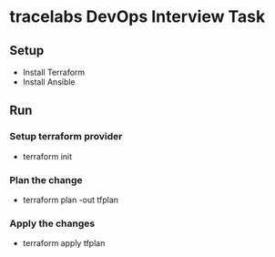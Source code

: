 # tracelabs DevOps Interview Task

## Setup
- Install Terraform
- Install Ansible

## Run

### Setup terraform provider
- terraform init

### Plan the change
- terraform plan -out tfplan

### Apply the changes
- terraform apply tfplan